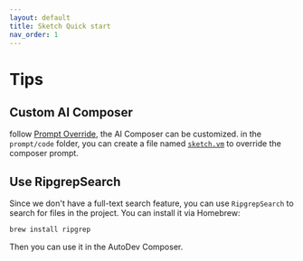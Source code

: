 ```yaml
---
layout: default
title: Sketch Quick start
nav_order: 1
---
```


# Tips

## Custom AI Composer

follow [Prompt Override](/customize/prompt-override), the AI Composer can be customized. in the `prompt/code` folder,
you can create a file named [`sketch.vm`](https://github.com/unit-mesh/auto-dev/blob/master/core/src/main/resources/genius/zh/code/sketch.vm) 
to override the composer prompt.

## Use RipgrepSearch

Since we don't have a full-text search feature, you can use `RipgrepSearch` to search for files in the project. You can
install it via Homebrew:

```bash
brew install ripgrep
```

Then you can use it in the AutoDev Composer.




